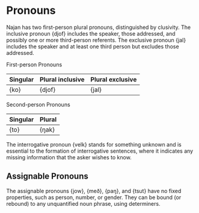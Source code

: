 # Pronouns

Najan has two first-person plural pronouns, distinguished by clusivity. The
inclusive pronoun {djof} includes the speaker, those addressed, and possibly
one or more third-person referents. The exclusive pronoun {jal} includes the
speaker and at least one third person but excludes those addressed.

<div class="caption">First-person Pronouns</div>

| Singular | Plural inclusive | Plural exclusive |
| :------- | :--------------- | :--------------- |
| {ko}     | {djof}           | {jal}            |

<div class="caption">Second-person Pronouns</div>

| Singular | Plural  |
| :------- | :------ |
| {to}     | {ŋak}   |

The interrogative pronoun {velk} stands for something unknown and is essential
to the formation of interrogative sentences, where it indicates any missing
information that the asker wishes to know.

## Assignable Pronouns

The assignable pronouns {jow}, {með}, {paŋ}, and {tsut} have no fixed
properties, such as person, number, or gender. They can be bound (or rebound) to
any unquantified noun phrase, using determiners.
